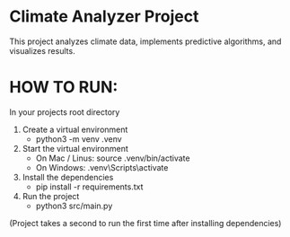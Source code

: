 # Climate Analyzer Project

This project analyzes climate data, implements predictive algorithms, and visualizes results.

# HOW TO RUN:
In your projects root directory
1. Create a virtual environment
   - python3 -m venv .venv
2. Start the virtual environment
   - On Mac / Linus: source .venv/bin/activate
   - On Windows: .venv\Scripts\activate
3. Install the dependencies
   - pip install -r requirements.txt
4. Run the project
   - python3 src/main.py

(Project takes a second to run the first time after installing dependencies)
